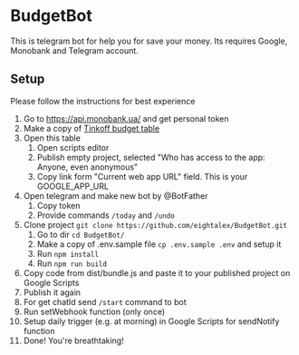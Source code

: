 # BudgetBot

This is telegram bot for help you for save your money. Its requires Google, Monobank and Telegram account.

## Setup

Please follow the instructions for best experience

1. Go to <https://api.monobank.ua/> and get personal token
2. Make a copy of [Tinkoff budget table](https://docs.google.com/spreadsheets/d/1wfJUDVO6tYi0ZvsJtg8CIH2WPOS-0v42NIqOq-yir7Q/copy)
3. Open this table
    1. Open scripts editor
    2. Publish empty project, selected "Who has access to the app: Anyone, even anonymous"
    3. Copy link form "Current web app URL" field. This is your GOOGLE_APP_URL
4. Open telegram and make new bot by @BotFather
    1. Copy token
    2. Provide commands `/today` and `/undo`
5. Clone project `git clone https://github.com/eightalex/BudgetBot.git`
    1. Go to dir `cd BudgetBot/`
    2. Make a copy of .env.sample file `cp .env.sample .env` and setup it
    3. Run `npm install`
    4. Run `npm run build`
6. Copy code from dist/bundle.js and paste it to your published project on Google Scripts
8. Publish it again
9. For get chatId send `/start` command to bot
10. Run setWebhook function (only once)
11. Setup daily trigger (e.g. at morning) in Google Scripts for sendNotify function
12. Done! You're breathtaking!

